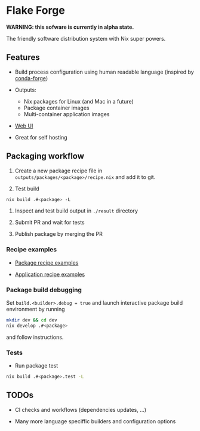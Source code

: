# Flake Forge

**WARNING: this sofware is currently in alpha state.**

The friendly software distribution system with Nix super powers.


## Features

* Build process configuration using human readable language
  (inspired by [conda-forge](https://conda-forge.org/))

* Outputs:
  * Nix packages for Linux (and Mac in a future)
  * Package container images
  * Multi-container application images

* [Web UI](https://imincik.github.io/flake-forge)

* Great for self hosting


## Packaging workflow

1. Create a new package recipe file in
   `outputs/packages/<package>/recipe.nix` and add it to git.

1. Test build

```bash
nix build .#<package> -L
```

1. Inspect and test build output in `./result` directory

1. Submit PR and wait for tests

1. Publish package by merging the PR

### Recipe examples

* [Package recipe examples](outputs/packages)

* [Application recipe examples](outputs/apps)

### Package build debugging

Set `build.<builder>.debug = true` and launch interactive package build
environment by running

```bash
mkdir dev && cd dev
nix develop .#<package>
```

and follow instructions.

### Tests

* Run package test

```bash
nix build .#<package>.test -L
```

## TODOs

* CI checks and workflows (dependencies updates, ...)

* Many more language speciffic builders and configuration options

